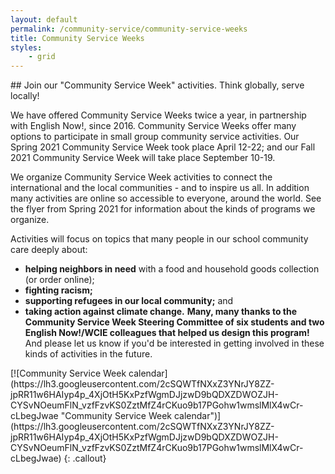 ```yaml
---
layout: default
permalink: /community-service/community-service-weeks
title: Community Service Weeks
styles:
    - grid
---
```

<section markdown="1">
## Join our "Community Service Week" activities. Think globally, serve locally!

We have offered Community Service Weeks twice a year, in partnership with English Now!, since 2016. Community Service Weeks offer many options to participate in small group community service activities. Our Spring 2021 Community Service Week took place April 12-22; and our Fall 2021 Community Service Week will take place September 10-19.

We organize Community Service Week activities to connect the international and the local communities - and to inspire us all. In addition many activities are online so accessible to everyone, around the world. See the flyer from Spring 2021 for information about the kinds of programs we organize.

Activities will focus on topics that many people in our school community care deeply about:
- **helping neighbors in need** with a food and household goods collection (or order online);
- **fighting racism;**
- **supporting refugees in our local community;** and
- **taking action against climate change.**
**Many, many thanks to the Community Service Week Steering Committee of six students and two English Now!/WCIE colleagues that helped us design this program!** And please let us know if you'd be interested in getting involved in these kinds of activities in the future.
</section>
[![Community Service Week calendar](https://lh3.googleusercontent.com/2cSQWTfNXxZ3YNrJY8ZZ-jpRR11w6HAIyp4p_4XjOtH5KxPzfWgmDJjzwD9bQDXZDWOZJH-CYSvNOeumFlN_vzfFzvKS0ZztMfZ4rCKuo9b17PGohw1wmslMlX4wCr-cLbegJwae "Community Service Week calendar")](https://lh3.googleusercontent.com/2cSQWTfNXxZ3YNrJY8ZZ-jpRR11w6HAIyp4p_4XjOtH5KxPzfWgmDJjzwD9bQDXZDWOZJH-CYSvNOeumFlN_vzfFzvKS0ZztMfZ4rCKuo9b17PGohw1wmslMlX4wCr-cLbegJwae)
{: .callout}
